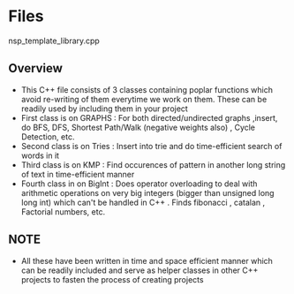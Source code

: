 # Files #
nsp_template_library.cpp

## Overview ##
- This C++ file consists of 3 classes containing poplar functions which avoid re-writing of them everytime we work on them. These can be readily used by including them in your project
- First class is on GRAPHS : For both directed/undirected graphs ,insert, do BFS, DFS, Shortest Path/Walk (negative weights also) , Cycle Detection, etc.
- Second class is on Tries : Insert into trie and do time-efficient search of words in it
- Third class is on KMP : Find occurences of pattern in another long string of text in time-efficient manner
- Fourth class in on BigInt : Does operator overloading to deal with arithmetic operations on very big integers (bigger than unsigned long long int) which can't be handled in C++ . Finds fibonacci , catalan , Factorial numbers, etc.

## NOTE ##
- All these have been written in time and space efficient manner which can be readily included and serve as helper classes in other C++ projects to fasten the process of creating projects
